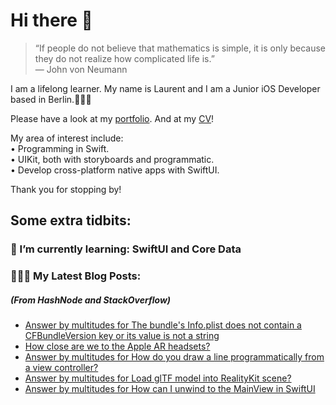 # Hi there 👋

> “If people do not believe that mathematics is simple, it is only because they do not realize how complicated life is.”   
― John von Neumann

 
I am a lifelong learner. My name is Laurent and I am a Junior iOS Developer based in Berlin.👨🏻‍💻   

Please have a look at my [portfolio](https://github.com/multitudes/portfolio/blob/master/README.md). 
And at my [CV](https://multitudes.github.io/images/cv/cv-for-ios-nov2020.pdf)!

My area of interest include:  
• Programming in Swift.  
• UIKit, both with storyboards and programmatic.  
• Develop cross-platform native apps with SwiftUI.  

Thank you for stopping by!

## Some extra tidbits:

### 🌱 I’m currently learning: SwiftUI and Core Data


###  👨🏻‍💻 My Latest Blog Posts:
##### (From HashNode and StackOverflow)
<!-- BLOG-POST-LIST:START -->
- [Answer by multitudes for The bundle's Info.plist does not contain a CFBundleVersion key or its value is not a string](https://stackoverflow.com/questions/43111501/the-bundles-info-plist-does-not-contain-a-cfbundleversion-key-or-its-value-is-n/67356969#67356969)
- [How close are we to the Apple AR headsets?](https://laurentbrusa.hashnode.dev/how-close-are-we-to-the-apple-ar-headsets)
- [Answer by multitudes for How do you draw a line programmatically from a view controller?](https://stackoverflow.com/questions/16846413/how-do-you-draw-a-line-programmatically-from-a-view-controller/66367962#66367962)
- [Answer by multitudes for Load glTF model into RealityKit scene?](https://stackoverflow.com/questions/59044661/load-gltf-model-into-realitykit-scene/66206972#66206972)
- [Answer by multitudes for How can I unwind to the MainView in SwiftUI](https://stackoverflow.com/questions/59479536/how-can-i-unwind-to-the-mainview-in-swiftui/66195910#66195910)
<!-- BLOG-POST-LIST:END -->

<!--

<script type="text/javascript" src="https://cdnjs.buymeacoffee.com/1.0.0/button.prod.min.js" data-name="bmc-button" data-slug="multitudes" data-color="#FFDD00" data-emoji=""  data-font="Cookie" data-text="Buy me a coffee" data-outline-color="#000000" data-font-color="#000000" data-coffee-color="#ffffff" ></script>

If you can't get enough of me I collected some more links [here](https://linktr.ee/LaurentBrusa)!
**multitudes/multitudes** is a ✨ _special_ ✨ repository because its `README.md` (this file) appears on your GitHub profile.

Here are some ideas to get you started:

- 🔭 I’m currently working on ...
- 🌱 I’m currently learning ...
- 👯 I’m looking to collaborate on ...
- 🤔 I’m looking for help with ...
- 💬 Ask me about ...
- 📫 How to reach me: ...
- 😄 Pronouns: ...
- ⚡ Fun fact: ...

<p align="center">
  <img src="" width="400"  title="Laurent on the bicycle">
</p>
-->
